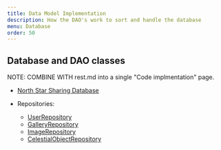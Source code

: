 ```yaml
---
title: Data Model Implementation 
description: How the DAO's work to sort and handle the database
menu: Database 
order: 50
---
```


## Database and DAO classes

NOTE: COMBINE WITH rest.md into a single "Code implmentation" page.

* [North Star Sharing Database]()

* Repositories:
  
  * [UserRepository](https://github.com/north-star-sharing/north-star-sharing-service/blob/main/src/main/java/edu/cnm/deepdive/northstarsharing/model/dao/UserRepository.java)
  * [GalleryRepository](https://github.com/north-star-sharing/north-star-sharing-service/blob/main/src/main/java/edu/cnm/deepdive/northstarsharing/model/dao/GalleryRepository.java)
  * [ImageRepository](https://github.com/north-star-sharing/north-star-sharing-service/blob/main/src/main/java/edu/cnm/deepdive/northstarsharing/model/dao/ImageRepository.java)
  * [CelestialObjectRepository](https://github.com/north-star-sharing/north-star-sharing-service/blob/main/src/main/java/edu/cnm/deepdive/northstarsharing/model/dao/CelestialObjectRepository.java)

